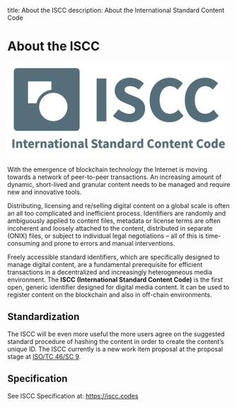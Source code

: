 title: About the ISCC
description: About the International Standard Content Code

# About the ISCC

![iscc-sample](images/ISCC-logo-2.png)

With the emergence of blockchain technology the Internet is moving towards a network of peer-to-peer transactions. An increasing amount of dynamic, short-lived and granular content needs to be managed and require new and innovative tools.

Distributing, licensing and re/selling digital content on a global scale is often an all too complicated and inefficient process. Identifiers are randomly and ambiguously applied to content files, metadata or license terms are often incoherent and loosely attached to the content, distributed in separate (ONIX) files, or subject to individual legal negotiations – all of this is time-consuming and prone to errors and manual interventions.

Freely accessible standard identifiers, which are specifically designed to manage digital content, are a fundamental prerequisite for efficient transactions in a decentralized and increasingly heterogeneous media environment. The **ISCC (International Standard Content Code)** is the first open, generic identifier designed for digital media content. It can be used to register content on the blockchain and also in off-chain environments.

## Standardization

The ISCC will be even more useful the more users agree on the suggested standard procedure of hashing the content in order to create the content’s unique ID. The ISCC currently is a new work item proposal at the proposal stage at [ISO/TC 46/SC 9](https://iso.org/committee/48836.html).

## Specification

See ISCC Specification at: <https://iscc.codes>

